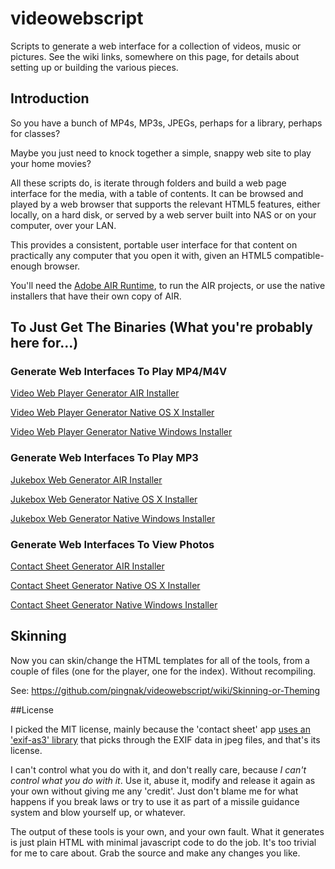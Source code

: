# videowebscript

Scripts to generate a web interface for a collection of videos, music or pictures.  See the wiki links, somewhere on this page, for details about setting up or building the various pieces.

## Introduction

So you have a bunch of MP4s, MP3s, JPEGs, perhaps for a library, perhaps for classes?  

Maybe you just need to knock together a simple, snappy web site to play your home movies?

All these scripts do, is iterate through folders and build a web page interface for the media, with a table of contents.  It can be browsed and played by a web browser that supports the relevant HTML5 features, either locally, on a hard disk, or served by a web server built into NAS or on your computer, over your LAN.

This provides a consistent, portable user interface for that content on practically any computer that you open it with, given an HTML5 compatible-enough browser.

You'll need the [Adobe AIR Runtime](https://get.adobe.com/air/), to run the AIR projects, or use the native installers that have their own copy of AIR.

## To Just Get The Binaries (What you're probably here for...)

### Generate Web Interfaces To Play MP4/M4V

[Video Web Player Generator AIR Installer](https://github.com/pingnak/videowebscript/blob/master/AIR/videowebscript/VideoWebScript.air?raw=true)

[Video Web Player Generator Native OS X Installer](https://github.com/pingnak/videowebscript/blob/master/AIR/videowebscript/VideoWebScript.dmg?raw=true)

[Video Web Player Generator Native Windows Installer](https://github.com/pingnak/videowebscript/blob/master/AIR/videowebscript/VideoWebScript.exe?raw=true)

### Generate Web Interfaces To Play MP3

[Jukebox Web Generator AIR Installer](https://github.com/pingnak/videowebscript/blob/master/AIR/jukeboxscript/JukeboxScript.air?raw=true)

[Jukebox Web Generator Native OS X Installer](https://github.com/pingnak/videowebscript/blob/master/AIR/jukeboxscript/JukeboxScript.dmg?raw=true)

[Jukebox Web Generator Native Windows Installer](https://github.com/pingnak/videowebscript/blob/master/AIR/jukeboxscript/JukeboxScript.exe?raw=true)

### Generate Web Interfaces To View Photos

[Contact Sheet Generator AIR Installer](https://github.com/pingnak/videowebscript/blob/master/AIR/contactscript/ContactSheet.air?raw=true)

[Contact Sheet Generator Native OS X Installer](https://github.com/pingnak/videowebscript/blob/master/AIR/contactscript/ContactSheet.dmg?raw=true)

[Contact Sheet Generator Native Windows Installer](https://github.com/pingnak/videowebscript/blob/master/AIR/contactscript/ContactSheet.exe?raw=true)

## Skinning

Now you can skin/change the HTML templates for all of the tools, from a couple of files (one for the player, one for the index).  Without recompiling.

See: https://github.com/pingnak/videowebscript/wiki/Skinning-or-Theming

##License

I picked the MIT license, mainly because the 'contact sheet' app [uses an 'exif-as3' library](https://github.com/bashi/exif-as3) that picks through the EXIF data in jpeg files, and that's its license.

I can't control what you do with it, and don't really care, because _I can't control what you do with it_.  Use it, abuse it, modify and release it again as your own without giving me any 'credit'.  Just don't blame me for what happens if you break laws or try to use it as part of a missile guidance system and blow yourself up, or whatever.

The output of these tools is your own, and your own fault.  What it generates is just plain HTML with minimal javascript code to do the job.  It's too trivial for me to care about.  Grab the source and make any changes you like.

